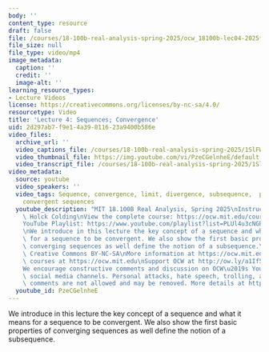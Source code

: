 ```yaml
---
body: ''
content_type: resource
draft: false
file: /courses/18-100b-real-analysis-spring-2025/ocw_18100b-lec04-2025feb13_360p_16_9.mp4
file_size: null
file_type: video/mp4
image_metadata:
  caption: ''
  credit: ''
  image-alt: ''
learning_resource_types:
- Lecture Videos
license: https://creativecommons.org/licenses/by-nc-sa/4.0/
resourcetype: Video
title: 'Lecture 4: Sequences; Convergence'
uid: 2d297ab7-f9e1-4a39-8116-23a9400b586e
video_files:
  archive_url: ''
  video_captions_file: /courses/18-100b-real-analysis-spring-2025/1SlFWm3y1SQPRXqwPRCzZt8TFa02kD54w_transcript.webvtt
  video_thumbnail_file: https://img.youtube.com/vi/PzeCGelnheE/default.jpg
  video_transcript_file: /courses/18-100b-real-analysis-spring-2025/1SlFWm3y1SQPRXqwPRCzZt8TFa02kD54w_transcript.pdf
video_metadata:
  source: youtube
  video_speakers: ''
  video_tags: Sequence, convergence, limit, divergence, subsequence,  properties of
    convergent sequences
  youtube_description: "MIT 18.100B Real Analysis, Spring 2025\nInstructor: Tobias\
    \ Holck Colding\nView the complete course: https://ocw.mit.edu/courses/18-100b-real-analysis-spring-2025/\n\
    YouTube Playlist: https://www.youtube.com/playlist?list=PLUl4u3cNGP62Ie7F_tTAhhXoX5_Cl8meG\n\
    \nWe introduce in this lecture the key concept of a sequence and what it means\
    \ for a sequence to be convergent. We also show the first basic properties of\
    \ converging sequences as well define the notion of a subsequence.\n\nLicense:\
    \ Creative Commons BY-NC-SA\nMore information at https://ocw.mit.edu/terms\nMore\
    \ courses at https://ocw.mit.edu\nSupport OCW at http://ow.ly/a1If50zVRlQ\n\n\
    We encourage constructive comments and discussion on OCW\u2019s YouTube and other\
    \ social media channels. Personal attacks, hate speech, trolling, and inappropriate\
    \ comments are not allowed and may be removed. More details at https://ocw.mit.edu/comments.\n"
  youtube_id: PzeCGelnheE
---
```

We introduce in this lecture the key concept of a sequence and what it means for a sequence to be convergent. We also show the first basic properties of converging sequences as well define the notion of a subsequence.